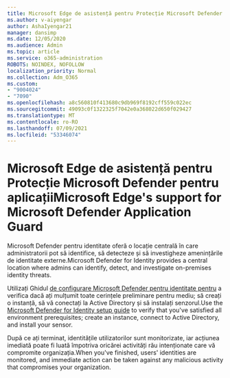 ```yaml
---
title: Microsoft Edge de asistență pentru Protecție Microsoft Defender pentru aplicații
ms.author: v-aiyengar
author: AshaIyengar21
manager: dansimp
ms.date: 12/05/2020
ms.audience: Admin
ms.topic: article
ms.service: o365-administration
ROBOTS: NOINDEX, NOFOLLOW
localization_priority: Normal
ms.collection: Adm_O365
ms.custom:
- "9004024"
- "7090"
ms.openlocfilehash: a8c560810f413680c9db969f8192cff559c022ec
ms.sourcegitcommit: 49093c0f1322325f7042e0a368022d650f029427
ms.translationtype: MT
ms.contentlocale: ro-RO
ms.lasthandoff: 07/09/2021
ms.locfileid: "53346074"
---
```

# <a name="microsoft-edges-support-for-microsoft-defender-application-guard"></a><span data-ttu-id="1e6ee-102">Microsoft Edge de asistență pentru Protecție Microsoft Defender pentru aplicații</span><span class="sxs-lookup"><span data-stu-id="1e6ee-102">Microsoft Edge's support for Microsoft Defender Application Guard</span></span>

<span data-ttu-id="1e6ee-103">Microsoft Defender pentru identitate oferă o locație centrală în care administratorii pot să identifice, să detecteze și să investigheze amenințările de identitate externe.</span><span class="sxs-lookup"><span data-stu-id="1e6ee-103">Microsoft Defender for Identity provides a central location where admins can identify, detect, and investigate on-premises identity threats.</span></span> 

<span data-ttu-id="1e6ee-104">Utilizați Ghidul [de configurare Microsoft Defender pentru identitate pentru](https://admin.microsoft.com/AdminPortal/Home?#/modernonboarding/microsoftdefenderforidentitysetupguide) a verifica dacă ați mulțumit toate cerințele preliminare pentru mediu; să creați o instanță, să vă conectați la Active Directory și să instalați senzorul.</span><span class="sxs-lookup"><span data-stu-id="1e6ee-104">Use the [‎Microsoft Defender for Identity‎ setup guide](https://admin.microsoft.com/AdminPortal/Home?#/modernonboarding/microsoftdefenderforidentitysetupguide) to verify that you've satisfied all environment prerequisites; create an instance, connect to Active Directory, and install your sensor.</span></span> 

<span data-ttu-id="1e6ee-105">După ce ați terminat, identitățile utilizatorilor sunt monitorizate, iar acțiunea imediată poate fi luată împotriva oricărei activități rău intenționate care vă compromite organizația.</span><span class="sxs-lookup"><span data-stu-id="1e6ee-105">When you've finished, users' identities are monitored, and immediate action can be taken against any malicious activity that compromises your organization.</span></span>
